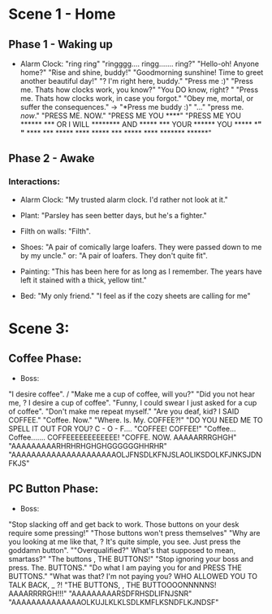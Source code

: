 # Scene 1 - Home

## Phase 1 - Waking up

- Alarm Clock:
"ring ring"
"ringggg.... ringg....... ring?"
"Hello-oh! Anyone home?"
"Rise and shine, buddy!"
"Goodmorning sunshine! Time to greet another beautiful day!"
"<name>? I'm right here, buddy."
"Press me :)"
"Press me. Thats how clocks work, you know?"
"You DO know, right? "
"Press me. Thats how clocks work, in case you forgot."
"Obey me, mortal, or suffer the consequences." -> "*Press me buddy :)"
"..."
"press me. *now*."
"PRESS ME. NOW."
"PRESS ME YOU ****" 
"PRESS ME YOU ****** *** OR I WILL ******** AND ***** *** YOUR ****** YOU ***** *******"
"****** **** *** ***** **** ***** *** ***** **** ******* ******"

## Phase 2 - Awake 

### Interactions:

- Alarm Clock: "My trusted alarm clock. I'd rather not look at it."

- Plant: "Parsley has seen better days, but he's a fighter."

- Filth on walls: "Filth".

- Shoes: "A pair of comically large loafers. They were passed down to me by my uncle."
or: "A pair of loafers. They don't quite fit". 

- Painting: 
"This has been here for as long as I remember. The years have left it stained with a thick, yellow tint." 

- Bed: 
"My only friend." 
"I feel as if the cozy sheets are calling for me" 




# Scene 3:

## Coffee Phase:

- Boss:

"I desire coffee". / "Make me a cup of coffee, will you?"
"Did you not hear me, <name>? I desire a cup of coffee".
"Funny, I could swear I just asked for a cup of coffee". 
"Don't make me repeat myself."
"Are you deaf, kid? I SAID COFFEE."
"Coffee. Now."
"Where. Is. My. COFFEE?!"
"DO YOU NEED ME TO SPELL IT OUT FOR YOU? C - O - F....
"COFFEE! COFFEE!"
"Coffee... Coffee....... COFFEEEEEEEEEEEE!
"COFFE. NOW. AAAAARRRGHGH"
"AAAAAAAAARHRHRHGHGHGGGGGGHHRHR"
"AAAAAAAAAAAAAAAAAAAAAOLJFNSDLKFNJSLAOLIKSDOLKFJNKSJDNFKJS"


## PC Button Phase:

- Boss:

"Stop slacking off and get back to work. Those buttons on your desk require some pressing!"
"Those buttons won't press themselves"
"Why are you looking at me like that, <name>? It's quite simple, you see. Just press the goddamn button".
""Overqualified?" What's that supposed to mean, smartass?"
"The buttons <name>, THE BUTTONS!"
"Stop ignoring your boss and press. The. BUTTONS."
"Do what I am paying you for and PRESS THE BUTTONS."
"What was that? I'm not paying you? WHO ALLOWED YOU TO TALK BACK, _ ?!
"THE BUTTONS, <NAME>, THE BUTTOOOONNNNNS! AAAARRRRGH!!!"
"AAAAAAAAARSDFRHSDLIFNJSNR"
"AAAAAAAAAAAAAAOLKUJLKLKLSDLKMFLKSNDFLKJNDSF"
